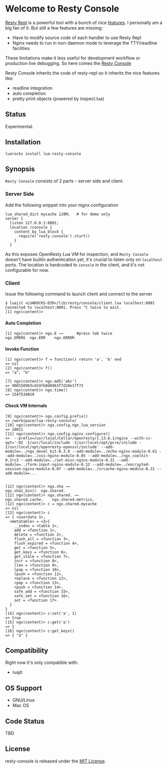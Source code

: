 # Welcome to Resty Console

[Resty Repl](https://github.com/saks/lua-resty-repl) is a powerful tool with a bunch of nice [features](https://github.com/saks/lua-resty-repl#features). I personally am a big fan of it. But still a few features are missing:

* Have to modify source code of each handler to use Resty Repl
* Nginx needs to run in non-daemon mode to leverage the TTY/readline facilities

These limitations make it less useful for development workflow or production live debugging. So here comes the [Resty Console](https://github.com/nicoster/lua-resty-console)

Resty Console inherits the code of resty-repl so it inherits the nice features like:
* readline integration
* auto completion
* pretty print objects (powered by inspect.lua)
## Status
Experimental.

## Installation
```
luarocks install lua-resty-console
```

## Synopsis


`Resty Console` consists of 2 parts - server side and client.

### Server Side
Add the following snippet into your nignx configuration
```
lua_shared_dict mycache 128M;   # for demo only 
server {
  listen 127.0.0.1:8001;
  location /console {
    content_by_lua_block {
      require('resty.console').start()
    }
  }
```
As this exposes OpenResty Lua VM for inspection, and `Resty Console` doesn't have builtin authentication yet, it's crucial to listen only on `localhost` ports. 
The location is hardcoded to `console` in the client, and it's not configurable for now.

### Client

Issue the following command to launch client and connect to the server
```
$ luajit <LUAROCKS-DIR>/lib/resty/console/client.lua localhost:8001
Connected to localhost:8001. Press ^C twice to exit.
[1] ngx(content)>
```

#### Auto Completion
```
[1] ngx(content)> ngx.E →→      #press tab twice
ngx.EMERG  ngx.ERR    ngx.ERROR        

```

#### Invoke Function
```
[1] ngx(content)> f = function() return 'a', 'b' end
=> nil
[2] ngx(content)> f()
=> "a", "b"

[7] ngx(content)> ngx.md5('abc')
=> 900150983cd24fb0d6963f7d28e17f72
[8] ngx(content)> ngx.time()
=> 1547534019
```

#### Check VM Internals
```
[9] ngx(content)> ngx.config.prefix()
=> /workspace/lua-resty-console/
[10] ngx(content)> ngx.config.ngx_lua_version
=> 10011
[11] ngx(content)> ngx.config.nginx_configure()
=>  --prefix=/usr/local/Cellar/openresty/1.13.6.1/nginx --with-cc-opt='-O2 -I/usr/local/include -I/usr/local/opt/pcre/include -I/usr/local/opt/openresty-openssl/include' --add-module=../ngx_devel_kit-0.3.0 --add-module=../echo-nginx-module-0.61 --add-module=../xss-nginx-module-0.05 --add-module=../ngx_coolkit-0.2rc3 --add-module=../set-misc-nginx-module-0.31 --add-module=../form-input-nginx-module-0.12 --add-module=../encrypted-session-nginx-module-0.07 --add-module=../srcache-nginx-module-0.31 --add-module=...


[12] ngx(content)> ngx.sha →→
ngx.sha1_bin()  ngx.shared.     
[12] ngx(content)> ngx.shared. →→
ngx.shared.cache.    ngx.shared.metrics.  
[12] ngx(content)> c = ngx.shared.mycache
=> nil
[13] ngx(content)> c
=> { <userdata 1>,
  <metatable> = <1>{
    __index = <table 1>,
    add = <function 1>,
    delete = <function 2>,
    flush_all = <function 3>,
    flush_expired = <function 4>,
    get = <function 5>,
    get_keys = <function 6>,
    get_stale = <function 7>,
    incr = <function 8>,
    llen = <function 9>,
    lpop = <function 10>,
    lpush = <function 11>,
    replace = <function 12>,
    rpop = <function 13>,
    rpush = <function 14>,
    safe_add = <function 15>,
    safe_set = <function 16>,
    set = <function 17>
  }
}
[14] ngx(content)> c:set('a', 1)
=> true
[15] ngx(content)> c:get('a')
=> 1
[16] ngx(content)> c:get_keys()
=> { "a" }

```


## Compatibility
Right now it's only compatible with:
- luajit

## OS Support
- GNU/Linux
- Mac OS


## Code Status

TBD

## License

resty-console is released under the [MIT License](http://www.opensource.org/licenses/MIT).
